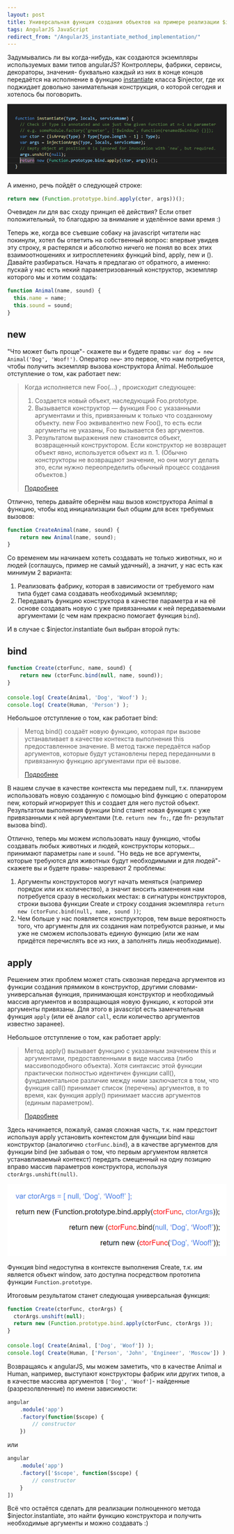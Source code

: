 ```yaml
---
layout: post
title: Универсальная функция создания объектов на примере реализации $injector.instantiate в angularjs
tags: AngularJS JavaScript
redirect_from: "/AngularJS_instantiate_method_implementation/"
---
```


Задумывались ли вы когда-нибудь, как создаются экземпляры используемых вами типов angularJS? Контроллеры, фабрики, сервисы, декораторы, значения- буквально каждый из них в конце концов передаётся на исполнение в функцию [instantiate](https://github.com/angular/angular.js/blob/master/src/auto/injector.js#L906) класса $injector, где их поджидает довольно занимательная конструкция, о которой сегодня и хотелось бы поговорить.


![instantiate function](/images/post/instantiate-method-top.png)

А именно, речь пойдёт о следующей строке:

```javascript
return new (Function.prototype.bind.apply(ctor, args))();
```

Очевиден ли для вас сходу принцип её действия? Если ответ положительный, то благодарю за внимание и уделённое вами время :)

Теперь же, когда все съевшие собаку на javascript читатели нас покинули, хотел бы ответить на собственный вопрос: впервые увидев эту строку, я растерялся и абсолютно ничего не понял во всех этих взаимоотношениях и хитросплетениях функций bind, apply, new и (). Давайте разбираться. Начать я предлагаю от обратного, а именно: пускай у нас есть некий параметризованный конструктор, экземпляр которого мы и хотим создать:

```javascript
function Animal(name, sound) {
  this.name = name;
  this.sound = sound;
}
```

## new

"Что может быть проще"- скажете вы и будете правы: `var dog = new Animal('Dog', 'Woof!')`. Оператор `new`- это первое, что нам потребуется, чтобы получить экземпляр вызова конструктора Animal. Небольшое отступление о том, как работает new:

> Когда исполняется new Foo(...) , происходит следующее:
> 
> 1. Создается новый объект, наследующий Foo.prototype.
> 2. Вызывается конструктор — функция Foo с указанными аргументами и this, привязанным к только что созданному объекту. new Foo эквивалентно new Foo(), то есть если аргументы не указаны, Foo вызывается без аргументов.
> 3. Результатом выражения new становится объект, возвращенный конструктором. Если конструктор не возвращет объект явно, используется объект из п. 1. (Обычно конструкторы не возвращают значение, но они могут делать это, если нужно переопределить обычный процесс создания объектов.)
>
> [Подробнее](https://developer.mozilla.org/ru/docs/Web/JavaScript/Reference/Operators/new)

Отлично, теперь давайте обернём наш вызов конструктора Animal в функцию, чтобы код инициализации был общим для всех требуемых вызовов:

```javascript
function CreateAnimal(name, sound) {
    return new Animal(name, sound);
}
```

Со временем мы начинаем хотеть создавать не только животных, но и людей (соглашусь, пример не самый удачный), а значит, у нас есть как минимум 2 варианта:

1. Реализовать фабрику, которая в зависимости от требуемого нам типа будет сама создавать необходимый экземпляр;
2. Передавать функцию конструктора в качестве параметра и на её основе создавать новую с уже привязанными к ней передаваемыми аргументами (с чем нам прекрасно помогает функция `bind`).

И в случае с $injector.instantiate был выбран второй путь:

## bind

```javascript
function Create(ctorFunc, name, sound) {
    return new (ctorFunc.bind(null, name, sound));
}

console.log( Create(Animal, 'Dog', 'Woof') );
console.log( Create(Human, 'Person') );
```

Небольшое отступление о том, как работает bind:

> Метод bind() создаёт новую функцию, которая при вызове устанавливает в качестве контекста выполнения this предоставленное значение. В метод также передаётся набор аргументов, которые будут установлены перед переданными в привязанную функцию аргументами при её вызове.
>
> [Подробнее](https://developer.mozilla.org/ru/docs/Web/JavaScript/Reference/Global_Objects/Function/bind)

В нашем случае в качестве контекста мы передаем null, т.к. планируем использовать новую созданную с помощью bind функцию с оператором new, который игнорирует this и создает для него пустой объект. Результатом выполнения функции bind станет новая функция с уже привязанными к ней аргументами (т.е. `return new fn;`, где fn- результат вызова bind).

Отлично, теперь мы можем использовать нашу функцию, чтобы создавать любых животных и людей, конструкторы которых... принимают параметры `name` и `sound`. "Но ведь не все аргументы, которые требуются для животных будут необходимыми и для людей"- скажете вы и будете правы- назревают 2 проблемы:

1. Аргументы конструкторов могут начать меняться (например порядок или их количество), а значит вносить изменения нам потребуется сразу в нескольких местах: в сигнатуры конструкторов, строки вызова функции Create и строку создания экземпляра `return new (ctorFunc.bind(null, name, sound ))`;
2. Чем больше у нас появляется конструкторов, тем выше вероятность того, что аргументы для их создания нам потребуются разные, и мы уже не сможем использовать единую функцию (или же нам придётся перечислять все из них, а заполнять лишь необходимые).

## apply

Решением этих проблем может стать сквозная передача аргументов из функции создания прямиком в конструктор, другими словами- универсальная функция, принимающая конструктор и необходимый массив аргументов и возвращающая новую функцию, к которой эти аргументы привязаны. Для этого в javascript есть замечательная функция `apply` (или её аналог `call`, если количество аргументов известно заранее).

Небольшое отступление о том, как работает apply:

> Метод apply() вызывает функцию с указанным значением this и аргументами, предоставленными в виде массива (либо массивоподобного объекта).
> Хотя синтаксис этой функции практически полностью идентичен функции call(), фундаментальное различие между ними заключается в том, что функция call() принимает список (перечень) аргументов, в то время, как функция apply() принимает массив аргументов (единым параметром).
>
> [Подробнее](https://developer.mozilla.org/ru/docs/Web/JavaScript/Reference/Global_Objects/Function/apply)

Здесь начинается, пожалуй, самая сложная часть, т.к. нам предстоит используя apply установить контекстом для функции bind наш конструктор (аналогично `ctorFunc.bind`), а в качестве аргументов для функции bind (не забывая о том, что первым аргументом является устанавливаемый контекст) передать смещенный на одну позицию вправо массив параметров конструктора, используя `ctorArgs.unshift(null)`.

![instantiate function](/images/post/instantiate_function.png)

Функция bind недоступна в контексте выполнения Create, т.к. им является объект window, зато доступна посредством прототипа функции `Function.prototype`.

Итоговым результатом станет следующая универсальная функция:

```javascript
function Create(ctorFunc, ctorArgs) {
  ctorArgs.unshift(null);
  return new (Function.prototype.bind.apply(ctorFunc, ctorArgs ));
}

console.log( Create(Animal, ['Dog', 'Woof']) );
console.log( Create(Human, ['Person', 'John', 'Engineer', 'Moscow']) );

```

Возвращаясь к angularJS, мы можем заметить, что в качестве Animal и Human, например, выступают конструкторы фабрик или других типов, а в качестве массива аргументов `['Dog', 'Woof']`- найденные (разрезолвленные) по имени зависимости:

```javascript
angular
    .module('app')
    .factory(function($scope) {
        // constructor
    }) 
```

или

```javascript
angular
    .module('app')
    .factory(['$scope', function($scope) { 
        // constructor 
    }
]) 
``` 

Всё что остаётся сделать для реализации полноценного метода $injector.instantiate, это найти функцию конструктора и получить необходимые аргументы и можно создавать :)